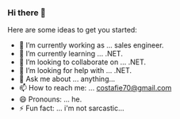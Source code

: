 ### Hi there 👋

Here are some ideas to get you started:

- 🔭 I’m currently working as ... sales engineer.
- 🌱 I’m currently learning ... .NET.
- 👯 I’m looking to collaborate on ... .NET.
- 🤔 I’m looking for help with ... .NET.
- 💬 Ask me about ... anything...
- 📫 How to reach me: ... costafie70@gmail.com
- 😄 Pronouns: ... he.
- ⚡ Fun fact: ... i'm not sarcastic...

